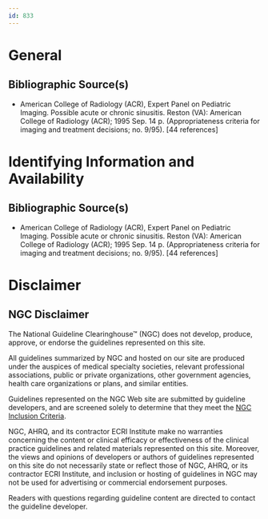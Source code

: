 ```yaml
---
id: 833
---
```


# General

## Bibliographic Source(s)

- American College of Radiology (ACR), Expert Panel on Pediatric Imaging. Possible acute or chronic sinusitis. Reston (VA): American College of Radiology (ACR); 1995 Sep. 14 p. (Appropriateness criteria for imaging and treatment decisions; no. 9/95). [44 references]

# Identifying Information and Availability

## Bibliographic Source(s)

- American College of Radiology (ACR), Expert Panel on Pediatric Imaging. Possible acute or chronic sinusitis. Reston (VA): American College of Radiology (ACR); 1995 Sep. 14 p. (Appropriateness criteria for imaging and treatment decisions; no. 9/95). [44 references]

# Disclaimer

## NGC Disclaimer

The National Guideline Clearinghouse™ (NGC) does not develop, produce, approve, or endorse the guidelines represented on this site.

All guidelines summarized by NGC and hosted on our site are produced under the auspices of medical specialty societies, relevant professional associations, public or private organizations, other government agencies, health care organizations or plans, and similar entities.

Guidelines represented on the NGC Web site are submitted by guideline developers, and are screened solely to determine that they meet the [NGC Inclusion Criteria](/help-and-about/summaries/inclusion-criteria).

NGC, AHRQ, and its contractor ECRI Institute make no warranties concerning the content or clinical efficacy or effectiveness of the clinical practice guidelines and related materials represented on this site. Moreover, the views and opinions of developers or authors of guidelines represented on this site do not necessarily state or reflect those of NGC, AHRQ, or its contractor ECRI Institute, and inclusion or hosting of guidelines in NGC may not be used for advertising or commercial endorsement purposes.

Readers with questions regarding guideline content are directed to contact the guideline developer.

